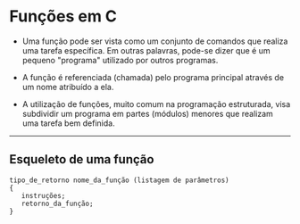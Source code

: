 # Funções em C

+ Uma função pode ser vista como um conjunto de comandos que realiza uma tarefa específica. Em outras palavras, pode-se dizer que é um pequeno "programa" utilizado por outros programas.

+ A função é referenciada (chamada) pelo programa principal através de um nome atribuído a ela.

+ A utilização de funções, muito comum na programação estruturada, visa subdividir um programa em partes (módulos) menores que realizam uma tarefa bem definida.
----
Esqueleto de uma função
----
```
tipo_de_retorno nome_da_função (listagem de parâmetros)
{
   instruções;
   retorno_da_função;
}
```
